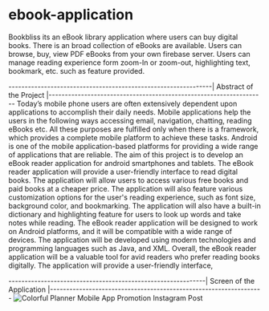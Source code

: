 # ebook-application
Bookbliss its an eBook library application where users can buy digital books. There is an broad collection of eBooks are available. Users can browse, buy, view PDF eBooks from your own firebase server. Users can manage reading experience form zoom-In or zoom-out, highlighting text, bookmark, etc. such as feature provided.

---------------------------------------------------------------| Abstract of the Project |-------------------------------------------------------------------
  Today’s mobile phone users are often extensively dependent upon applications to
accomplish their daily needs. Mobile applications help the users in the following ways
accessing email, navigation, chatting, reading eBooks etc. All these purposes are fulfilled
only when there is a framework, which provides a complete mobile platform to achieve
these tasks. Android is one of the mobile application-based platforms for providing a wide
range of applications that are reliable.
The aim of this project is to develop an eBook reader application for android
smartphones and tablets. The eBook reader application will provide a user-friendly interface
to read digital books. The application will allow users to access various free books and paid
books at a cheaper price.
The application will also feature various customization options for the user's reading
experience, such as font size, background color, and bookmarking. The application will also
have a built-in dictionary and highlighting feature for users to look up words and take notes
while reading.
The eBook reader application will be designed to work on Android platforms, and it will be
compatible with a wide range of devices. The application will be developed using modern
technologies and programming languages such as Java, and XML.
Overall, the eBook reader application will be a valuable tool for avid readers who prefer
reading books digitally. The application will provide a user-friendly interface,

-------------------------------------------------------------| Screen of the Application |------------------------------------------------------------------
![Colorful Planner Mobile App Promotion Instagram Post](https://github.com/yash-suryarao/ebook-application/assets/87851119/7351e035-5533-45ef-8fc6-ddcd84ca4fcf)
